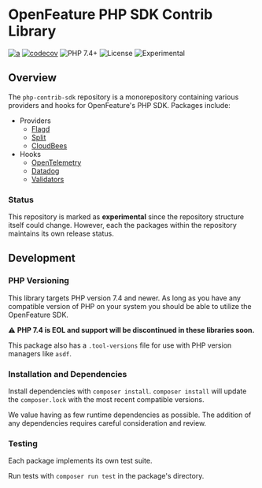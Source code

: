 # OpenFeature PHP SDK Contrib Library

[![a](https://img.shields.io/badge/slack-%40cncf%2Fopenfeature-brightgreen?style=flat&logo=slack)](https://cloud-native.slack.com/archives/C0344AANLA1)
[![codecov](https://codecov.io/gh/open-feature/php-sdk-contrib/branch/main/graph/badge.svg?token=3DC5XOEHMY)](https://codecov.io/gh/open-feature/php-sdk-contrib)
![PHP 7.4+](https://img.shields.io/badge/php->=7.4-blue.svg)
![License](https://img.shields.io/github/license/open-feature/php-sdk-contrib)
![Experimental](https://img.shields.io/badge/Status-Experimental-yellow)

## Overview

The `php-contrib-sdk` repository is a monorepository containing various providers and hooks for OpenFeature's PHP SDK. Packages include:

- Providers
  - [Flagd](./providers/Flagd/README.md)
  - [Split](./providers/Split/README.md)
  - [CloudBees](./providers/CloudBees/README.md)
- Hooks
  - [OpenTelemetry](./hooks/OpenTelemetry/README.md)
  - [Datadog](./hooks/DDTrace/README.md)
  - [Validators](./hooks/Validators/README.md)

### Status

This repository is marked as **experimental** since the repository structure itself could change. However, each the packages within the repository maintains its own release status.

## Development

### PHP Versioning

This library targets PHP version 7.4 and newer. As long as you have any compatible version of PHP on your system you should be able to utilize the OpenFeature SDK.

⚠️ **PHP 7.4 is EOL and support will be discontinued in these libraries soon.**

This package also has a `.tool-versions` file for use with PHP version managers like `asdf`.

### Installation and Dependencies

Install dependencies with `composer install`. `composer install` will update the `composer.lock` with the most recent compatible versions.

We value having as few runtime dependencies as possible. The addition of any dependencies requires careful consideration and review.

### Testing

Each package implements its own test suite.

Run tests with `composer run test` in the package's directory.
